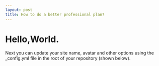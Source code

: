 ```yaml
---
layout: post
title: How to do a better professional plan?
---
```


# Hello,World.

Next you can update your site name, avatar and other options using the _config.yml file in the root of your repository (shown below).
